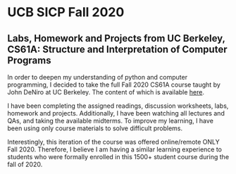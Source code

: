 # UCB SICP Fall 2020
## Labs, Homework and Projects from UC Berkeley, CS61A: Structure and Interpretation of Computer Programs

  In order to deepen my understanding of python and computer programming, I decided to take the full Fall 2020 CS61A course taught by John DeNiro at UC Berkeley. 
The content of which is available [here](https://inst.eecs.berkeley.edu/~cs61a/fa20/).

  I have been completing the assigned readings, discussion worksheets, labs, homework and projects. Additionally,
I have been watching all lectures and QAs, and taking the available midterms. To improve my learning, I have been using only course materials to solve difficult
problems.

   Interestingly, this iteration of the course was offered online/remote ONLY Fall 2020. Therefore, I believe I am having a similar learning experience to students 
who were formally enrolled in this 1500+ student course during the fall of 2020. 
